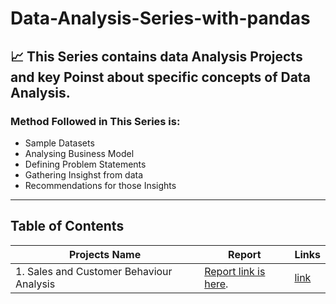 # Data-Analysis-Series-with-pandas

📈 This Series contains data Analysis Projects and key Poinst about specific concepts of Data Analysis.
----------------------------------------
### Method Followed in This Series is:     

* Sample Datasets  
* Analysing Business Model  
* Defining Problem Statements  
* Gathering Insighst from data   
* Recommendations for those Insights
----------------------------------------

## Table of Contents
| Projects Name | Report | Links
|--------------|----|------|
| 1. Sales and Customer Behaviour Analysis | [Report link is here](https://github.com/Dhanyatha-s/Sales-and-Customer-Behavior-Analysis/blob/5001fcf32bb7efec21d7d465e11fb08b7c0c13d3/Sales%20%26%20customer%20beh%20report.pdf). | [link](https://github.com/Dhanyatha-s/Sales-and-Customer-Behavior-Analysis.git)  |
